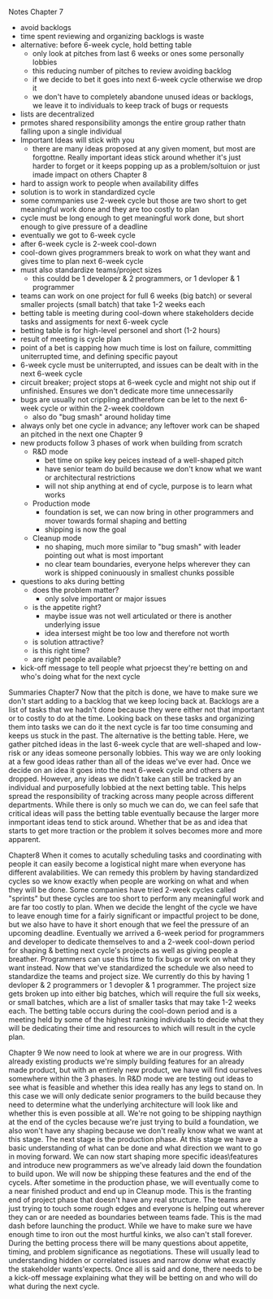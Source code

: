 Notes
Chapter 7
- avoid backlogs
- time spent reviewing and organizing backlogs is waste
- alternative: before 6-week cycle, hold betting table
    - only look at pitches from last 6 weeks or ones some personally lobbies
    - this reducing number of pitches to review avoiding backlog
    - if we decide to bet it goes into next 6-week cycle otherwise we drop it
    - we don't have to completely abandone unused ideas or backlogs, we leave it to individuals to keep track of bugs or requests
- lists are decentralized
- prmotes shared responsibility amongs the entire group rather thatn falling upon a single individual
- Important Ideas will stick with you
    - there are many ideas proposed at any given moment, but most are forgottne. Really important ideas stick around whether it's just harder to forget or it keeps popping up as a problem/soltuion or just imade impact on others
Chapter 8
- hard to assign work to people when availability diffes
- solution is to work in standardized cycle
- some commpanies use 2-week cycle but those are two short to get meaningful work done and they are too costly to plan
- cycle must be long enough to get meaningful work done, but short enough to give pressure of a deadline
- eventually we got to 6-week cycle
- after 6-week cycle is 2-week cool-down
- cool-down gives programmers break to work on what they want and gives time to plan next 6-week cycle
- must also standardize teams/project sizes
    - this couldd be 1 developer & 2 programmers, or 1 devloper & 1 programmer
- teams can work on one project for full 6 weeks (big batch) or several smaller projects (small batch) that take 1-2 weeks each
- betting table is meeting during cool-down where stakeholders decide tasks and assigments for next 6-week cycle
- betting table is for high-level personel and short (1-2 hours)
- result of meeting is cycle plan
- point of a bet is capping how much time is lost on failure, committing uniterrupted time, and defining specific payout
- 6-week cycle must be uniterrupted, and issues can be dealt with in the next 6-week cycle
- circuit breaker; project stops at 6-week cycle and might not ship out if unfinished. Ensures we don't dedicate more time unnecessarily
- bugs are usually not crippling andtherefore can be let to the next 6-week cycle or within the 2-week cooldown
    -  also do "bug smash" around holiday time
- always only bet one cycle in advance; any leftover work can be shaped an pitched in the next one
Chapter 9
- new products follow 3 phases of work when building from scratch
    - R&D mode
        - bet time on spike key peices instead of a well-shaped pitch
        - have senior team do build because we don't know what we want or architectural restrictions
        - will not ship anything at end of cycle, purpose is to learn what works
    - Production mode
        - foundation is set, we can now bring in other programmers and mover towards formal shaping and betting
        - shipping is now the goal
    - Cleanup mode
        - no shaping, much more similar to "bug smash" with leader pointing out what is most important
        - no clear team boundaries, everyone helps wherever they can
        work is shipped coninuously in smallest chunks possible
- questions to aks during betting
    - does the problem matter?
        - only solve important or major issues
    - is the appetite right?
        - maybe issue was not well articulated or there is another underlying issue
        - idea intersest might be too low and therefore not worth
    - is solution attractive?
    - is this right time?
    - are right people available?
- kick-off message to tell people what prjoecst they're betting on and who's doing what for the next cycle

Summaries
 Chapter7
Now that the pitch is done, we have to make sure we don't start adding to a backlog that we keep locing back at. Backlogs are a list of tasks that we hadn't done because they were either not that important or to costly to do at the time. Looking back on these tasks and organizing them into tasks we can do it the next cycle is far too time consuming and keeps us stuck in the past. The alternative is the betting table. Here, we gather pitched ideas in the last 6-week cycle that are well-shaped and low-risk or any ideas someone personally lobbies. This way we are only looking at a few good ideas rather than all of the ideas we've ever had. Once we decide on an idea it goes into the next 6-week cycle and others are dropped. However, any ideas we didn't take can still be tracked by an individual and purposefully lobbied at the next betting table. This helps spread the responsibility of tracking across many people across different departments. While there is only so much we can do, we can feel safe that critical ideas will pass the betting table eventually because the larger more inmportant ideas tend to stick around. Whether that be as and idea that starts to get more traction or the problem it solves becomes more and more apparent.

 Chapter8
When it comes to acutally scheduling tasks and coordinating with people it can easily become a logistical night mare when everyone has different avalabilities. We can remedy this problem by having standardized cycles so we know exactly when people are working on what and when they will be done. Some companies have tried 2-week cycles called "sprints" but these cycles are too short to perform any meaningful work and are far too costly to plan. When we decide the lenght of the cycle we have to leave enough time for a fairly significant or impactful project to be done, but we also have to have it short enough that we feel the pressure of an upcoming deadline. Eventually we arrived a 6-week period for programmers and developer to dedicate themselves to and a 2-week cool-down period for shaping & betting next cycle's projects as well as giving people a breather. Programmers can use this time to fix bugs or work on what they want instead. Now that we've standardized the schedule we also need to standardize the teams and project size. We currently do this by having 1 devloper & 2 programmers or 1 devopler & 1 programmer. The project size gets broken up into either big batches, which will require the full six weeks, or small batches, which are a list of smaller tasks that may take 1-2 weeks each. The betting table occurs during the cool-down period and is a meeting held by some of the highest ranking individuals to decide what they will be dedicating their time and resources to which will result in the cycle plan.

 Chapter 9
We now need to look at where we are in our progress. With already existing products we're simply building features for an already made product, but with an entirely new product, we have will find ourselves somewhere within the 3 phases. In R&D mode we are testing out ideas to see what is feasible and whether this idea really has any legs to stand on. In this case we will only dedicate senior programers to the build because they need to determine what the underlying architecture will look like and whether this is even possible at all. We're not going to be shipping naythign at the end of the cycles because we're just trying to build a foundation, we also won't have any shaping because we don't really know what we want at this stage. The next stage is the production phase. At this stage we have a basic understanding of what can be done and what direction we want to go in moving forward. We can now start shaping more specific ideas\features and introduce new programmers as we've already laid down the foundation to build upon. We will now be shipping these features and the end of the cycels. After sometime in the production phase, we will eventually come to a near finished product and end up in Cleanup mode. This is the franting end of project phase that doesn't have any real structure. The teams are just trying to touch some rough edges and everyone is helping out wherever they can or are needed as boundaries between teams fade. This is the mad dash before launching the product. While we have to make sure we have enough time to iron out the most hurtful kinks, we also can't stall forever. During the betting process there will be many questions about appetite, timing, and problem significance as negotiations. These will usually lead to understanding hidden or correlated issues and narrow donw what exactly the stakeholder wants'expects. Once all is said and done, there needs to be a kick-off message explaining what they will be betting on and who will do what during the next cycle.